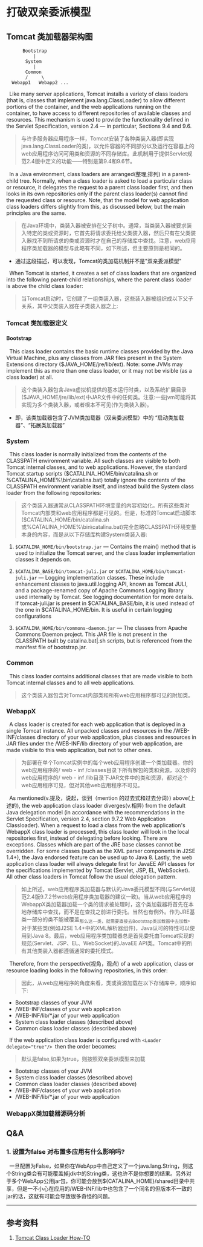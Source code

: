 # 打破双亲委派模型
## Tomcat 类加载器架构图
<div><pre><code>      Bootstrap
          |
       System
          |
       Common
       /     \
  Webapp1   Webapp2 ...</code></pre></div>

&nbsp;&nbsp;Like many server applications, Tomcat installs a variety of class loaders (that is, classes that implement java.lang.ClassLoader) to allow different portions of the container, and the web applications running on the container, to have access to different repositories of available classes and resources. This mechanism is used to provide the functionality defined in the Servlet Specification, version 2.4 — in particular, Sections 9.4 and 9.6.
> 与许多服务器应用程序一样，Tomcat安装了各种类装入器(即实现java.lang.ClassLoader的类)，以允许容器的不同部分以及运行在容器上的web应用程序访问可用类和资源的不同存储库。此机制用于提供Servlet规范2.4版中定义的功能——特别是第9.4和9.6节。

&nbsp;&nbsp;In a Java environment, class loaders are arranged(整理;排列) in a parent-child tree. Normally, when a class loader is asked to load a particular class or resource, it delegates the request to a parent class loader first, and then looks in its own repositories only if the parent class loader(s) cannot find the requested class or resource. Note, that the model for web application class loaders differs slightly from this, as discussed below, but the main principles are the same.
> 在Java环境中，类装入器被安排在父子树中。通常，当类装入器被要求装入特定的类或资源时，它首先将请求委托给父类装入器，然后只有在父类装入器找不到所请求的类或资源时才在自己的存储库中查找。注意，web应用程序类加载器的模型与此略有不同，如下所述，但主要原则是相同的。
- 通过这段描述，可以发现，Tomcat的类加载机制并不是"双亲委派模型"

&nbsp;&nbsp;When Tomcat is started, it creates a set of class loaders that are organized into the following parent-child relationships, where the parent class loader is above the child class loader:
> 当Tomcat启动时，它创建了一组类装入器，这些装入器被组织成以下父子关系，其中父类装入器在子类装入器之上:

### Tomcat 类加载器定义
#### Bootstrap
&nbsp;&nbsp;This class loader contains the basic runtime classes provided by the Java Virtual Machine, plus any classes from JAR files present in the System Extensions directory ($JAVA_HOME/jre/lib/ext). Note: some JVMs may implement this as more than one class loader, or it may not be visible (as a class loader) at all.
> 这个类装入器包含Java虚拟机提供的基本运行时类，以及系统扩展目录($JAVA_HOME/jre/lib/ext)中JAR文件中的任何类。注意:一些jvm可能将其实现为多个类装入器，或者根本不可见(作为类装入器)。
- 即，该类加载器包含了JVM类加载器（双亲委派模型）中的 “启动类加载器”、“拓展类加载器”

### System
&nbsp;&nbsp;This class loader is normally initialized from the contents of the CLASSPATH environment variable. All such classes are visible to both Tomcat internal classes, and to web applications. However, the standard Tomcat startup scripts ($CATALINA_HOME/bin/catalina.sh or %CATALINA_HOME%\bin\catalina.bat) totally ignore the contents of the CLASSPATH environment variable itself, and instead build the System class loader from the following repositories:
> 这个类装入器通常从CLASSPATH环境变量的内容初始化。所有这些类对Tomcat内部类和web应用程序都是可见的。但是，标准的Tomcat启动脚本($CATALINA_HOME/bin/catalina.sh或%CATALINA_HOME%\bin\catalina.bat)完全忽略CLASSPATH环境变量本身的内容，而是从以下存储库构建System类装入器:
1. ``` $CATALINA_HOME/bin/bootstrap.jar ``` — Contains the main() method that is used to initialize the Tomcat server, and the class loader implementation classes it depends on.

2. ``` $CATALINA_BASE/bin/tomcat-juli.jar ``` or ``` $CATALINA_HOME/bin/tomcat-juli.jar ``` — Logging implementation classes. These include enhancement classes to java.util.logging API, known as Tomcat JULI, and a package-renamed copy of Apache Commons Logging library used internally by Tomcat. See logging documentation for more details. If tomcat-juli.jar is present in $CATALINA_BASE/bin, it is used instead of the one in $CATALINA_HOME/bin. It is useful in certain logging configurations

3. ``` $CATALINA_HOME/bin/commons-daemon.jar ``` — The classes from Apache Commons Daemon project. This JAR file is not present in the CLASSPATH built by catalina.bat|.sh scripts, but is referenced from the manifest file of bootstrap.jar.

### Common
&nbsp;&nbsp;This class loader contains additional classes that are made visible to both Tomcat internal classes and to all web applications.
> 这个类装入器包含对Tomcat内部类和所有web应用程序都可见的附加类。

### WebappX
&nbsp;&nbsp;A class loader is created for each web application that is deployed in a single Tomcat instance. All unpacked classes and resources in the /WEB-INF/classes directory of your web application, plus classes and resources in JAR files under the /WEB-INF/lib directory of your web application, are made visible to this web application, but not to other ones.
> 为部署在单个Tomcat实例中的每个web应用程序创建一个类加载器。你的web应用程序的/ web - inf /classes目录下所有解包的类和资源，以及你的web应用程序的/ web - inf /lib目录下JAR文件中的类和资源，都对这个web应用程序可见，但对其他web应用程序不可见。

&nbsp;&nbsp;As mentioned(v.提及，说起，谈到（mention 的过去式和过去分词）) above(上述的), the web application class loader diverges(v.相异) from the default Java delegation model (in accordance with the recommendations in the Servlet Specification, version 2.4, section 9.7.2 Web Application Classloader). When a request to load a class from the web application's WebappX class loader is processed, this class loader will look in the local repositories first, instead of delegating before looking. There are exceptions. Classes which are part of the JRE base classes cannot be overridden. For some classes (such as the XML parser components in J2SE 1.4+), the Java endorsed feature can be used up to Java 8. Lastly, the web application class loader will always delegate first for JavaEE API classes for the specifications implemented by Tomcat (Servlet, JSP, EL, WebSocket). All other class loaders in Tomcat follow the usual delegation pattern.
> 如上所述，web应用程序类加载器与默认的Java委托模型不同(与Servlet规范2.4版9.7.2节web应用程序类加载器的建议一致)。当从web应用程序的WebappX类加载器加载一个类的请求被处理时，这个类加载器将首先在本地存储库中查找，而不是在查找之前进行委托。当然也有例外。作为JRE基类一部分的类不能被覆盖<sub>那么这一类，就需要直接去Bootstrap类加载器中去加载</sub>。对于某些类(例如J2SE 1.4+中的XML解析器组件)，Java认可的特性可以使用到Java 8。最后，web应用程序类加载器总是首先委托由Tomcat实现的规范(Servlet、JSP、EL、WebSocket)的JavaEE API类。Tomcat中的所有其他类装入器都遵循通常的委托模式。

&nbsp;&nbsp;Therefore, from the perspective(视角，观点) of a web application, class or resource loading looks in the following repositories, in this order:
> 因此，从web应用程序的角度来看，类或资源加载在以下存储库中，顺序如下:
- Bootstrap classes of your JVM
- /WEB-INF/classes of your web application
- /WEB-INF/lib/*.jar of your web application
- System class loader classes (described above)
- Common class loader classes (described above)

&nbsp;&nbsp;If the web application class loader is configured with ``` <Loader delegate="true"/>  ```then the order becomes:
> 默认是false,如果为true，则按照双亲委派模型来加载
- Bootstrap classes of your JVM
- System class loader classes (described above)
- Common class loader classes (described above)
- /WEB-INF/classes of your web application
- /WEB-INF/lib/*.jar of your web application

### WebappX类加载器源码分析

## Q&A
### 1. <Loader delegate="true"/> 设置为false 对布置多应用有什么影响吗?
&nbsp;&nbsp;一旦配置为False，如果你在WebApp中自己定义了一个java.lang.String，则这个String类会有可能覆盖掉jdk中的String类，这也许不是你想要的结果。另外对于多个WebApp公用jar包，你可能会放到${CATALINA_HOME}/shared目录中共享，但是一不小心在应用的/WEB-INF/lib中也包含了一个同名的但版本不一致的jar的话，这就有可能会导致很多奇怪的问题。


---
## 参考资料
1. [Tomcat Class Loader How-TO](https://tomcat.apache.org/tomcat-8.0-doc/class-loader-howto.html)